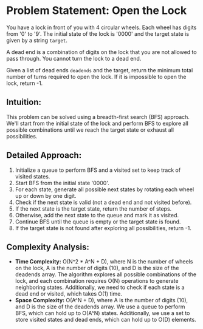 # Problem Statement: Open the Lock

You have a lock in front of you with 4 circular wheels. Each wheel has digits from '0' to '9'. The initial state of the lock is '0000' and the target state is given by a string `target`.

A dead end is a combination of digits on the lock that you are not allowed to pass through. You cannot turn the lock to a dead end.

Given a list of dead ends `deadends` and the target, return the minimum total number of turns required to open the lock. If it is impossible to open the lock, return -1.

## Intuition:

This problem can be solved using a breadth-first search (BFS) approach. We'll start from the initial state of the lock and perform BFS to explore all possible combinations until we reach the target state or exhaust all possibilities. 

## Detailed Approach:

1. Initialize a queue to perform BFS and a visited set to keep track of visited states.
2. Start BFS from the initial state '0000'.
3. For each state, generate all possible next states by rotating each wheel up or down by one digit.
4. Check if the next state is valid (not a dead end and not visited before).
5. If the next state is the target state, return the number of steps.
6. Otherwise, add the next state to the queue and mark it as visited.
7. Continue BFS until the queue is empty or the target state is found.
8. If the target state is not found after exploring all possibilities, return -1.

## Complexity Analysis:

- **Time Complexity:** O(N^2 * A^N + D), where N is the number of wheels on the lock, A is the number of digits (10), and D is the size of the deadends array. The algorithm explores all possible combinations of the lock, and each combination requires O(N) operations to generate neighboring states. Additionally, we need to check if each state is a dead end or visited, which takes O(1) time.
- **Space Complexity:** O(A^N + D), where A is the number of digits (10), and D is the size of the deadends array. We use a queue to perform BFS, which can hold up to O(A^N) states. Additionally, we use a set to store visited states and dead ends, which can hold up to O(D) elements.
